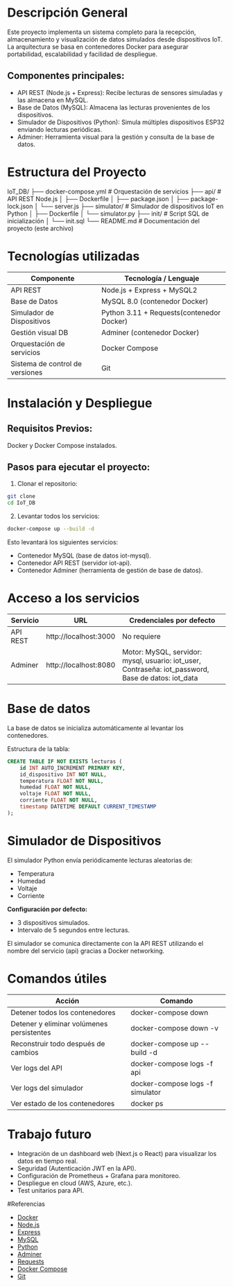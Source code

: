 # Descripción General
Este proyecto implementa un sistema completo para la recepción, almacenamiento y visualización de datos simulados desde dispositivos IoT. La arquitectura se basa en contenedores Docker para asegurar portabilidad, escalabilidad y facilidad de despliegue.

## Componentes principales:

- API REST (Node.js + Express): Recibe lecturas de sensores simuladas y las almacena en MySQL.
- Base de Datos (MySQL): Almacena las lecturas provenientes de los dispositivos.
- Simulador de Dispositivos (Python): Simula múltiples dispositivos ESP32 enviando lecturas periódicas.
- Adminer: Herramienta visual para la gestión y consulta de la base de datos.

# Estructura del Proyecto
IoT_DB/
├── docker-compose.yml        # Orquestación de servicios
├── api/                      # API REST Node.js
│   ├── Dockerfile
│   ├── package.json
│   ├── package-lock.json
│   └── server.js
├── simulator/                # Simulador de dispositivos IoT en Python
│   ├── Dockerfile
│   └── simulator.py
├── init/                     # Script SQL de inicialización
│   └── init.sql
└── README.md                 # Documentación del proyecto (este archivo)

# Tecnologías utilizadas

| Componente | Tecnología / Lenguaje |
|------------|----------------------------------|
| API REST   | Node.js + Express + MySQL2 |
| Base de Datos | MySQL 8.0 (contenedor Docker) |
| Simulador de Dispositivos | Python 3.11 + Requests(contenedor Docker) |
| Gestión visual DB | Adminer (contenedor Docker) |
| Orquestación de servicios | Docker Compose |
| Sistema de control de versiones | Git |


# Instalación y Despliegue

## Requisitos Previos:
Docker y Docker Compose instalados.

## Pasos para ejecutar el proyecto:

1. Clonar el repositorio:

```bash
git clone
cd IoT_DB
```

2. Levantar todos los servicios:

```bash 
docker-compose up --build -d
```

Esto levantará los siguientes servicios:
- Contenedor MySQL (base de datos iot-mysql).
- Contenedor API REST (servidor iot-api).
- Contenedor Adminer (herramienta de gestión de base de datos).

# Acceso a los servicios

|Servicio|URL|Credenciales por defecto|
|--------|---|-------------------------|
|API REST|http://localhost:3000|No requiere|
|Adminer|http://localhost:8080|Motor: MySQL, servidor: mysql, usuario: iot_user, Contraseña: iot_password, Base de datos: iot_data|

# Base de datos

La base de datos se inicializa automáticamente al levantar los contenedores.

Estructura de la tabla:
```sql
CREATE TABLE IF NOT EXISTS lecturas (
    id INT AUTO_INCREMENT PRIMARY KEY,
    id_dispositivo INT NOT NULL,
    temperatura FLOAT NOT NULL,
    humedad FLOAT NOT NULL,
    voltaje FLOAT NOT NULL,
    corriente FLOAT NOT NULL,
    timestamp DATETIME DEFAULT CURRENT_TIMESTAMP
);
```

# Simulador de Dispositivos
El simulador Python envía periódicamente lecturas aleatorias de:
- Temperatura
- Humedad
- Voltaje
- Corriente

**Configuración por defecto:**

- 3 dispositivos simulados.
- Intervalo de 5 segundos entre lecturas.

El simulador se comunica directamente con la API REST utilizando el nombre del servicio (api) gracias a Docker networking.

# Comandos útiles

| Acción	| Comando |
|-----------|---------|
| Detener todos los contenedores |	docker-compose down |
| Detener y eliminar volúmenes persistentes	| docker-compose down -v |
| Reconstruir todo después de cambios	| docker-compose up --build -d |
| Ver logs del API	| docker-compose logs -f api |
| Ver logs del simulador	| docker-compose logs -f simulator |
| Ver estado de los contenedores	| docker ps |

# Trabajo futuro
- Integración de un dashboard web (Next.js o React) para visualizar los datos en tiempo real.
- Seguridad (Autenticación JWT en la API).
- Configuración de Prometheus + Grafana para monitoreo.
- Despliegue en cloud (AWS, Azure, etc.).
- Test unitarios para API.

#Referencias
- [Docker](https://www.docker.com/)
- [Node.js](https://nodejs.org/)
- [Express](https://expressjs.com/)
- [MySQL](https://www.mysql.com/)
- [Python](https://www.python.org/)
- [Adminer](https://www.adminer.org/)
- [Requests](https://docs.python-requests.org/en/master/)
- [Docker Compose](https://docs.docker.com/compose/)
- [Git](https://git-scm.com/)